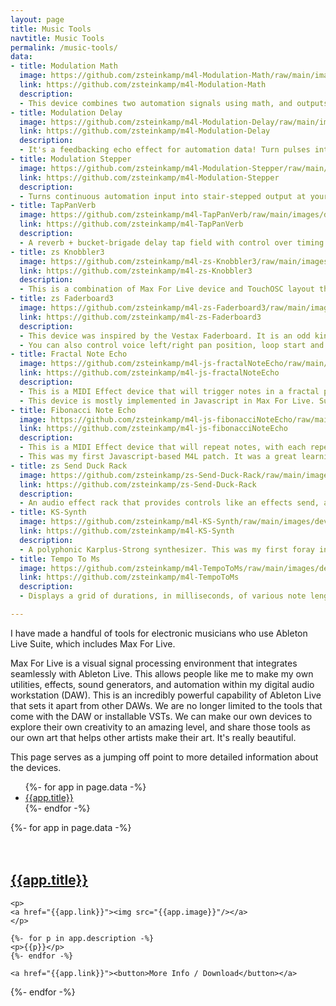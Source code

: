 ```yaml
---
layout: page
title: Music Tools
navtitle: Music Tools
permalink: /music-tools/
data:
- title: Modulation Math
  image: https://github.com/zsteinkamp/m4l-Modulation-Math/raw/main/images/device.gif
  link: https://github.com/zsteinkamp/m4l-Modulation-Math
  description:
  - This device combines two automation signals using math, and outputs a signal you can then map to a parameter.
- title: Modulation Delay
  image: https://github.com/zsteinkamp/m4l-Modulation-Delay/raw/main/images/device.gif
  link: https://github.com/zsteinkamp/m4l-Modulation-Delay
  description:
  - It's a feedbacking echo effect for automation data! Turn pulses into automation oceans!
- title: Modulation Stepper
  image: https://github.com/zsteinkamp/m4l-Modulation-Stepper/raw/main/images/device.gif
  link: https://github.com/zsteinkamp/m4l-Modulation-Stepper
  description:
  - Turns continuous automation input into stair-stepped output at your chosen frequency or note interval.
- title: TapPanVerb
  image: https://github.com/zsteinkamp/m4l-TapPanVerb/raw/main/images/device.png
  link: https://github.com/zsteinkamp/m4l-TapPanVerb
  description:
  - A reverb + bucket-brigade delay tap field with control over timing and stereo placement of each tap. Up to 128 taps + an insane feedback control.
- title: zs Knobbler3
  image: https://github.com/zsteinkamp/m4l-zs-Knobbler3/raw/main/images/ipadInterface.jpg
  link: https://github.com/zsteinkamp/m4l-zs-Knobbler3
  description:
  - This is a combination of Max For Live device and TouchOSC layout that provides an auto-labeling tactile control surface for Ableton Live.
- title: zs Faderboard3
  image: https://github.com/zsteinkamp/m4l-zs-Faderboard3/raw/main/images/device.png
  link: https://github.com/zsteinkamp/m4l-zs-Faderboard3
  description:
  - This device was inspired by the Vestax Faderboard. It is an odd kind of sampler, with 10 voices to play back a sample at your chosen pitch. The thing that makes it unique is that each voice is played using a dedicated fader, and the sample is triggered when the fader leaves the silent position.
  - You can also control voice left/right pan position, loop start and end (with the ability to go backwards!), and trigger all voices to restart playing.
- title: Fractal Note Echo
  image: https://github.com/zsteinkamp/m4l-js-fractalNoteEcho/raw/main/images/iter2.3.png
  link: https://github.com/zsteinkamp/m4l-js-fractalNoteEcho
  description:
  - This is a MIDI Effect device that will trigger notes in a fractal pattern. The base fractal shape (in terms of timing between echo taps) can be defined, then number of iterations and iteration scale can be controlled. The kinds of textures you can get out of it are really surprising, and have been inspiring to me. There is a natural beauty and harmony to fractals, which can contribute a more natural feel to your sounds.
  - This device is mostly implemented in Javascript in Max For Live. Super fun to make.
- title: Fibonacci Note Echo
  image: https://github.com/zsteinkamp/m4l-js-fibonacciNoteEcho/raw/main/images/screenshot.png
  link: https://github.com/zsteinkamp/m4l-js-fibonacciNoteEcho
  description:
  - This is a MIDI Effect device that will repeat notes, with each repeat delay following the Fibonacci Sequence. You can control the number of repeats, time scale, pitch, and velocity change.
  - This was my first Javascript-based M4L patch. It was a great learning experience to figure out how to code up both the logic and visualization in M4L's Javascript environment.
- title: zs Send Duck Rack
  image: https://github.com/zsteinkamp/zs-Send-Duck-Rack/raw/main/images/device.png
  link: https://github.com/zsteinkamp/zs-Send-Duck-Rack
  description:
  - An audio effect rack that provides controls like an effects send, as well as a ducking feature for any effect.
- title: KS-Synth
  image: https://github.com/zsteinkamp/m4l-KS-Synth/raw/main/images/device.png
  link: https://github.com/zsteinkamp/m4l-KS-Synth
  description:
  - A polyphonic Karplus-Strong synthesizer. This was my first foray into [poly~] and can create a surprisingly wide range of sounds.
- title: Tempo To Ms
  image: https://github.com/zsteinkamp/m4l-TempoToMs/raw/main/images/device.png
  link: https://github.com/zsteinkamp/m4l-TempoToMs
  description:
  - Displays a grid of durations, in milliseconds, of various note lengths at the current song tempo.

---
```

I have made a handful of tools for electronic musicians who use Ableton Live Suite, which includes Max For Live.

Max For Live is a visual signal processing environment that integrates seamlessly with Ableton Live. This allows people like me to make my own utilities, effects, sound generators, and automation within my digital audio workstation (DAW). This is an incredibly powerful capability of Ableton Live that sets it apart from other DAWs. We are no longer limited to the tools that come with the DAW or installable VSTs. We can make our own devices to explore their own creativity to an amazing level, and share those tools as our own art that helps other artists make their art. It's really beautiful.

This page serves as a jumping off point to more detailed information about the devices.

<ul>
  {%- for app in page.data -%}
    <li><a href="#{{app.title}}">{{app.title}}</a></li>
  {%- endfor -%}
</ul>


<div class="apps">
  {%- for app in page.data -%}
    <br/>
    <br/>
    <br/>
    <h2><a name="{{app.title}}" href="{{app.link}}">{{app.title}}</a></h2>

    <p>
    <a href="{{app.link}}"><img src="{{app.image}}"/></a>
    </p>

    {%- for p in app.description -%}
    <p>{{p}}</p>
    {%- endfor -%}

    <a href="{{app.link}}"><button>More Info / Download</button></a>
  {%- endfor -%}
</div>
